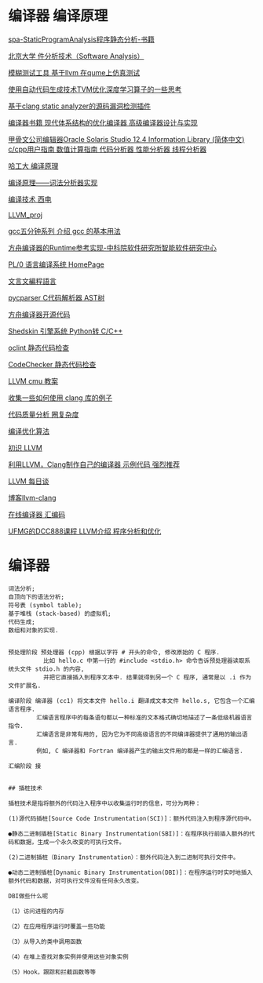 # 编译器 编译原理
[spa-StaticProgramAnalysis程序静态分析-书籍](https://cs.au.dk/~amoeller/spa/spa.pdf)

[北京大学 件分析技术（Software Analysis）](https://xiongyingfei.github.io/SA/2017/main.htm)

[模糊测试工具   基于llvm  在qume上仿真测试](https://github.com/Ewenwan/afl)

[使用自动代码生成技术TVM优化深度学习算子的一些思考](https://zhuanlan.zhihu.com/p/101026192)

[基于clang static analyzer的源码漏洞检测插件](https://github.com/GoSSIP-SJTU/TripleDoggy)

[编译器书籍 现代体系结构的优化编译器 高级编译器设计与实现](https://github.com/Ewenwan/compilerbook)

[甲骨文公司编辑器Oracle Solaris Studio 12.4 Information Library (简体中文) c/cpp用户指南 数值计算指南 代码分析器 性能分析器 线程分析器](https://docs.oracle.com/cd/E57201_01/)

[哈工大 编译原理 ](http://www.icourse163.org/course/HIT-1002123007)

[编译原理——词法分析器实现](https://www.cnblogs.com/zyrblog/p/6885922.html)

[编译技术 西电](http://www.xuetangx.com/courses/course-v1:XIYOU+20180208+sp/about)

[LLVM_proj](https://github.com/Ewenwan/llvm-project/blob/master/README.md)

[gcc五分钟系列 介绍 gcc 的基本用法 ](https://github.com/Ewenwan/gcc_five_minute)

[方舟编译器的Runtime参考实现-中科院软件研究所智能软件研究中心](https://github.com/isrc-cas/pacific)

[PL/0 语言编译系统 HomePage](https://github.com/gdut-yy/PL0)

[文言文編程語言](https://github.com/LingDong-/wenyan-lang)

[pycparser C代码解析器 AST树 ](https://github.com/Ewenwan/pycparser)

[方舟编译器开源代码 ](https://gitee.com/harmonyos/OpenArkCompiler)

[Shedskin 引擎系统 Python转 C/C++](https://github.com/Ewenwan/shedskin)

[oclint 静态代码检查 ](https://github.com/Ewenwan/oclint)

[CodeChecker 静态代码检查 ](https://github.com/Ewenwan/codechecker)

[LLVM  cmu 教案](http://www.cs.cmu.edu/afs/cs.cmu.edu/academic/class/15745-s14/public/lectures/)

[收集一些如何使用 clang 库的例子](https://github.com/loarabia/Clang-tutorial)

[代码质量分析 圈复杂度 ](https://github.com/Ewenwan/Code-Quality-Analyzer)

[编译优化算法](https://www.jianshu.com/u/8866e26199f3)

[初识 LLVM ](https://xiaozhuanlan.com/topic/0542687193)

[利用LLVM，Clang制作自己的编译器   示例代码  强烈推荐](https://github.com/Ewenwan/llvm-clang-samples)

[LLVM 每日谈](https://blog.csdn.net/snsn1984/article/details/8036032)

[博客llvm-clang](https://eli.thegreenplace.net/tag/llvm-clang)

[在线编译器 汇编码](https://godbolt.org/)

[UFMG的DCC888课程 LLVM介绍 程序分析和优化 ](https://homepages.dcc.ufmg.br/~fernando/classes/dcc888/ementa/)


# 编译器
```
词法分析; 
自顶向下的语法分析; 
符号表 (symbol table); 
基于堆栈 (stack-based) 的虚拟机; 
代码生成; 
数组和对象的实现.


预处理阶段 预处理器 (cpp) 根据以字符 # 开头的命令, 修改原始的 C 程序. 
          比如 hello.c 中第一行的 #include <stdio.h> 命令告诉预处理器读取系统头文件 stdio.h 的内容, 
          并把它直接插入到程序文本中. 结果就得到另一个 C 程序, 通常是以 .i 作为文件扩展名.
          
编译阶段 编译器 (cc1) 将文本文件 hello.i 翻译成文本文件 hello.s, 它包含一个汇编语言程序. 
        汇编语言程序中的每条语句都以一种标准的文本格式确切地描述了一条低级机器语言指令.
        汇编语言是非常有用的, 因为它为不同高级语言的不同编译器提供了通用的输出语言. 
        例如, C 编译器和 Fortran 编译器产生的输出文件用的都是一样的汇编语言.
        
汇编阶段 接


## 插桩技术

插桩技术是指将额外的代码注入程序中以收集运行时的信息，可分为两种：

(1)源代码插桩[Source Code Instrumentation(SCI)]：额外代码注入到程序源代码中。

●静态二进制插桩[Static Binary Instrumentation(SBI)]：在程序执行前插入额外的代码和数据，生成一个永久改变的可执行文件。

(2)二进制插桩（Binary Instrumentation）：额外代码注入到二进制可执行文件中。

●动态二进制插桩[Dynamic Binary Instrumentation(DBI)]：在程序运行时实时地插入额外代码和数据，对可执行文件没有任何永久改变。

DBI做些什么呢

（1）访问进程的内存

（2）在应用程序运行时覆盖一些功能

（3）从导入的类中调用函数

（4）在堆上查找对象实例并使用这些对象实例

（5）Hook，跟踪和拦截函数等等



